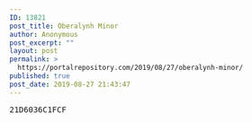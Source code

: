 ```yaml
---
ID: 13821
post_title: Oberalynh Minor
author: Anonymous
post_excerpt: ""
layout: post
permalink: >
  https://portalrepository.com/2019/08/27/oberalynh-minor/
published: true
post_date: 2019-08-27 21:43:47
---
```

<pre>21D6036C1FCF</pre>